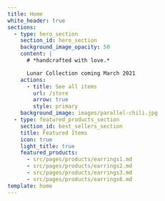 ```yaml
---
title: Home
white_header: true
sections:
  - type: hero_section
    section_id: hero_section
    background_image_opacity: 50
    content: |
      # *handcrafted with love.*

      Lunar Collection coming March 2021
    actions:
      - title: See all items
        url: /store
        arrow: true
        style: primary
    background_image: images/parallel-chili.jpg
  - type: featured_products_section
    section_id: best_sellers_section
    title: Featured Items
    icon: true
    light_title: true
    featured_products:
      - src/pages/products/earrings1.md
      - src/pages/products/earrings2.md
      - src/pages/products/earrings3.md
      - src/pages/products/earrings6.md
template: home
---
```

